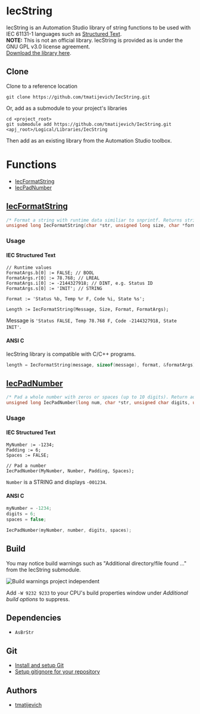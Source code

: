 # IecString

IecString is an Automation Studio library of string functions to be used with IEC 61131-1 languages such as [Structured Text](https://en.wikipedia.org/wiki/Structured_text).  
**NOTE:** This is not an official library. IecString is provided as is under the GNU GPL v3.0 license agreement.  
[Download the library here](https://github.com/tmatijevich/IecString/releases/latest/download/IecString.zip).  

## Clone

Clone to a reference location

```
git clone https://github.com/tmatijevich/IecString.git
```

Or, add as a submodule to your project's libraries

```
cd <project_root>
git submodule add https://github.com/tmatijevich/IecString.git <apj_root>/Logical/Libraries/IecString
```

Then add as an existing library from the Automation Studio toolbox.

# Functions

- [IecFormatString](#iecformatstring)
- [IecPadNumber](#iecpadnumber)

## [IecFormatString](https://github.com/tmatijevich/IecString/blob/main/IecFormatString.c?ts=4)

```c
/* Format a string with runtime data similiar to snprintf. Returns string length. */
unsigned long IecFormatString(char *str, unsigned long size, char *format, FormatStringArgumentsType *args);
```

### Usage

#### IEC Structured Text 

```iecst
// Runtime values
FormatArgs.b[0] := FALSE; // BOOL
FormatArgs.r[0] := 78.768; // LREAL
FormatArgs.i[0] := -2144327918; // DINT, e.g. Status ID
FormatArgs.s[0] := 'INIT'; // STRING

Format := 'Status %b, Temp %r F, Code %i, State %s';
	
Length := IecFormatString(Message, Size, Format, FormatArgs);
```

Message is `'Status FALSE, Temp 78.768 F, Code -2144327918, State INIT'`.

#### ANSI C 

IecString library is compatible with C/C++ programs.

```c
length = IecFormatString(message, sizeof(message), format, &formatArgs);
```

## [IecPadNumber](https://github.com/tmatijevich/IecString/blob/main/IecPadNumber.c?ts=4)

```c
/* Pad a whole number with zeros or spaces (up to 10 digits). Return address to string. */
unsigned long IecPadNumber(long num, char *str, unsigned char digits, unsigned char spaces);
```

### Usage

#### IEC Structured Text

```iecst
MyNumber := -1234;
Padding := 6;
Spaces := FALSE;

// Pad a number
IecPadNumber(MyNumber, Number, Padding, Spaces);
```

`Number` is a STRING and displays `-001234`.

#### ANSI C

```c
myNumber = -1234;
digits = 6;
spaces = false;

IecPadNumber(myNumber, number, digits, spaces);
```

## Build

You may notice build warnings such as "Additional directory/file found ..." from the IecString submodule.

![Build warnings project independent](https://user-images.githubusercontent.com/33841634/133009811-98cf2414-ec89-40d3-a529-34980b59e27f.png)

Add `-W 9232 9233` to your CPU's build properties window under *Additional build options* to suppress.

## Dependencies

- `AsBrStr`

## Git

- [Install and setup Git](https://tmatijevich.github.io/gfw-tutorial/)
- [Setup gitignore for your repository](https://gist.github.com/tmatijevich/453436f1e6abc62a3d052d9b03f9db58)

## Authors

- [tmatijevich](https://github.com/tmatijevich)
